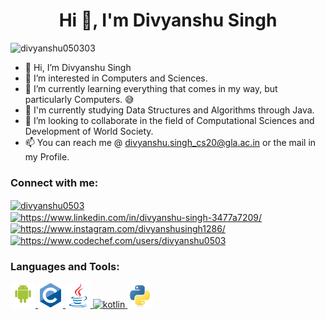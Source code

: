 <h1 align="center">Hi 👋, I'm Divyanshu Singh</h1>
<p align="left"> <img src="https://komarev.com/ghpvc/?username=divyanshu050303&label=Profile%20views&color=0e75b6&style=flat" alt="divyanshu050303" /> </p>

- 👋 Hi, I’m Divyanshu Singh
- 👀 I’m interested in Computers and Sciences.
- 🌱 I’m currently learning everything that comes in my way, but particularly Computers. 😅
- 🏫 I'm currently studying Data Structures and Algorithms through Java.
- 💞️ I’m looking to collaborate in the field of Computational Sciences and Development of World Society.
- 📫 You can reach me @ divyanshu.singh_cs20@gla.ac.in or the mail in my Profile.

<h3 align="left">Connect with me:</h3>
<p align="left">
<a href="https://twitter.com/divyanshu0503" target="blank"><img align="center" src="https://raw.githubusercontent.com/rahuldkjain/github-profile-readme-generator/master/src/images/icons/Social/twitter.svg" alt="divyanshu0503" height="30" width="40" /></a>
<a href="https://linkedin.com/in/https://www.linkedin.com/in/divyanshu-singh-3477a7209/" target="blank"><img align="center" src="https://raw.githubusercontent.com/rahuldkjain/github-profile-readme-generator/master/src/images/icons/Social/linked-in-alt.svg" alt="https://www.linkedin.com/in/divyanshu-singh-3477a7209/" height="30" width="40" /></a>
<a href="https://instagram.com/https://www.instagram.com/divyanshusingh1286/" target="blank"><img align="center" src="https://raw.githubusercontent.com/rahuldkjain/github-profile-readme-generator/master/src/images/icons/Social/instagram.svg" alt="https://www.instagram.com/divyanshusingh1286/" height="30" width="40" /></a>
<a href="https://www.codechef.com/users/https://www.codechef.com/users/divyanshu0503" target="blank"><img align="center" src="https://cdn.jsdelivr.net/npm/simple-icons@3.1.0/icons/codechef.svg" alt="https://www.codechef.com/users/divyanshu0503" height="30" width="40" /></a>
</p>

<h3 align="left">Languages and Tools:</h3>
<p align="left"> <a href="https://developer.android.com" target="_blank" rel="noreferrer"> <img src="https://raw.githubusercontent.com/devicons/devicon/master/icons/android/android-original-wordmark.svg" alt="android" width="40" height="40"/> </a> <a href="https://www.cprogramming.com/" target="_blank" rel="noreferrer"> <img src="https://raw.githubusercontent.com/devicons/devicon/master/icons/c/c-original.svg" alt="c" width="40" height="40"/> </a> <a href="https://www.java.com" target="_blank" rel="noreferrer"> <img src="https://raw.githubusercontent.com/devicons/devicon/master/icons/java/java-original.svg" alt="java" width="40" height="40"/> </a> <a href="https://kotlinlang.org" target="_blank" rel="noreferrer"> <img src="https://www.vectorlogo.zone/logos/kotlinlang/kotlinlang-icon.svg" alt="kotlin" width="40" height="40"/> </a> <a href="https://www.python.org" target="_blank" rel="noreferrer"> <img src="https://raw.githubusercontent.com/devicons/devicon/master/icons/python/python-original.svg" alt="python" width="40" height="40"/> </a> </p>


